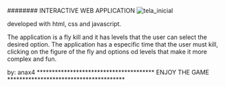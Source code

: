 ######## INTERACTIVE WEB APPLICATION 
![tela_inicial](https://user-images.githubusercontent.com/45177600/109577274-1a6df000-7ad4-11eb-9546-823481d53de2.png)


developed with html, css and javascript.

 The application is a fly kill and it has levels that the user can select the desired option.
 The application has a especific time that the user must kill, clicking on the figure of the fly and options od levels that make it more complex and fun.




by: anax4
*************************************** ENJOY THE GAME ***************************************

